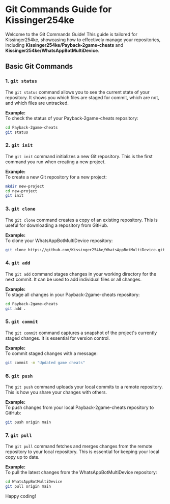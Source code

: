 # Git Commands Guide for Kissinger254ke

Welcome to the Git Commands Guide! This guide is tailored for Kissinger254ke, showcasing how to effectively manage your repositories, including **Kissinger254ke/Payback-2game-cheats** and **Kissinger254ke/WhatsAppBotMultiDevice**.

## Basic Git Commands

### 1. `git status`
The `git status` command allows you to see the current state of your repository. It shows you which files are staged for commit, which are not, and which files are untracked.

**Example:**  
To check the status of your Payback-2game-cheats repository:
```bash
cd Payback-2game-cheats
git status
```

### 2. `git init`
The `git init` command initializes a new Git repository. This is the first command you run when creating a new project.

**Example:**  
To create a new Git repository for a new project:
```bash
mkdir new-project
cd new-project
git init
```

### 3. `git clone`
The `git clone` command creates a copy of an existing repository. This is useful for downloading a repository from GitHub.

**Example:**  
To clone your WhatsAppBotMultiDevice repository:
```bash
git clone https://github.com/Kissinger254ke/WhatsAppBotMultiDevice.git
```

### 4. `git add`
The `git add` command stages changes in your working directory for the next commit. It can be used to add individual files or all changes.

**Example:**  
To stage all changes in your Payback-2game-cheats repository:
```bash
cd Payback-2game-cheats
git add .
```

### 5. `git commit`
The `git commit` command captures a snapshot of the project's currently staged changes. It is essential for version control.

**Example:**  
To commit staged changes with a message:
```bash
git commit -m "Updated game cheats"
```

### 6. `git push`
The `git push` command uploads your local commits to a remote repository. This is how you share your changes with others.

**Example:**  
To push changes from your local Payback-2game-cheats repository to GitHub:
```bash
git push origin main
```

### 7. `git pull`
The `git pull` command fetches and merges changes from the remote repository to your local repository. This is essential for keeping your local copy up to date.

**Example:**  
To pull the latest changes from the WhatsAppBotMultiDevice repository:
```bash
cd WhatsAppBotMultiDevice
git pull origin main
```

Happy coding!
